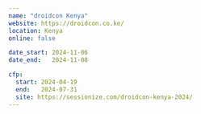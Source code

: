 ```yaml
---
name: "droidcon Kenya"
website: https://droidcon.co.ke/
location: Kenya
online: false

date_start: 2024-11-06
date_end:   2024-11-08

cfp:
  start: 2024-04-19
  end:   2024-07-31
  site: https://sessionize.com/droidcon-kenya-2024/
---
```

